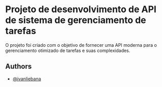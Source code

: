 # Projeto de desenvolvimento de API de sistema de gerenciamento de tarefas
O projeto foi criado com o objetivo de fornecer uma API moderna para o gerenciamento otimizado de tarefas e suas complexidades.
## Authors

- [@ivanliebana](https://www.github.com/ivanliebana)

